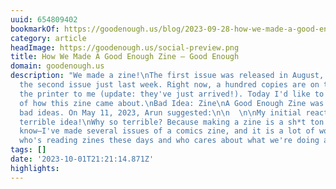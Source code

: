 ```yaml
---
uuid: 654809402
bookmarkOf: https://goodenough.us/blog/2023-09-28-how-we-made-a-good-enough-zine/
category: article
headImage: https://goodenough.us/social-preview.png
title: How We Made A Good Enough Zine — Good Enough
domain: goodenough.us
description: "We made a zine!\nThe first issue was released in August, and I finished
  the second issue just last week. Right now, a hundred copies are on their way from
  the printer to me (update: they've just arrived!). Today I'd like to share the story
  of how this zine came about.\nBad Idea: Zine\nA Good Enough Zine was one of our
  bad ideas. On May 11, 2023, Arun suggested:\n\n  \n\nMy initial reaction: What a
  terrible idea!\nWhy so terrible? Because making a zine is a sh*t ton of work. (I
  know—I've made several issues of a comics zine, and it is a lot of work!) And really,
  who's reading zines these days and who cares about what we're doing at Good Enough?"
tags: []
date: '2023-10-01T21:21:14.871Z'
highlights: 
---
```




